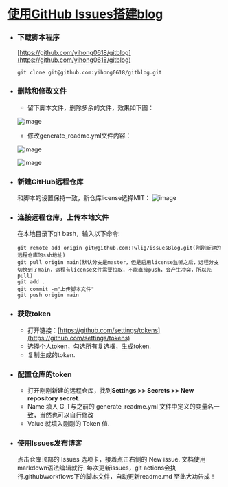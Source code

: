 # [使用GitHub Issues搭建blog](https://github.com/Twlig/issuesBlog/issues/2)

- ### 下载脚本程序
  [https://github.com/yihong0618/gitblog](https://github.com/yihong0618/gitblog)
  ```
  git clone git@github.com:yihong0618/gitblog.git
  ```
- ### 删除和修改文件
  - 留下脚本文件，删除多余的文件，效果如下图：
  
  ![image](https://user-images.githubusercontent.com/22440467/141636354-273de557-716f-456b-a218-353a3f6c8efc.png)
  - 修改generate_readme.yml文件内容：
  
  ![image](https://user-images.githubusercontent.com/22440467/141638391-7f923e62-2ffa-43ab-ac6d-4633853690da.png)
  
  ![image](https://user-images.githubusercontent.com/22440467/141640832-e9fc9cde-ce33-49b8-972a-00437b38dccc.png)
- ### 新建GitHub远程仓库
  和脚本的设置保持一致，新仓库license选择MIT：
  ![image](https://user-images.githubusercontent.com/22440467/141642146-9a3f9fd2-a161-498b-97a4-5a674c81c17b.png)
-  ### 连接远程仓库，上传本地文件
    在本地目录下git bash，输入以下命令:
    ```
    git remote add origin git@github.com:Twlig/issuesBlog.git(刚刚新建的远程仓库的ssh地址)
    git pull origin main(默认分支是master，但是启用license监听之后，远程分支切换到了main，远程有license文件需要拉取，不能直接push，会产生冲突，所以先pull)
    git add .
    git commit -m"上传脚本文件"
    git push origin main
    ```
- ### 获取token
    - 打开链接：[https://github.com/settings/tokens](https://github.com/settings/tokens)
    - 选择个人token，勾选所有复选框，生成token.
    - 复制生成的token.
- ### 配置仓库的token
    - 打开刚刚新建的远程仓库，找到**Settings >> Secrets >> New repository secret**.
    - Name 填入 G_T与之前的 generate_readme.yml 文件中定义的变量名一致，当然也可以自行修改
    - Value 就填入刚刚的 Token 值.
- ### 使用Issues发布博客
  点击仓库顶部的 Issues 选项卡，接着点击右侧的 New issue. 文档使用markdown语法编辑就行.
  每次更新issues，git actions会执行.github\workflows下的脚本文件，自动更新readme.md
  至此大功告成！


